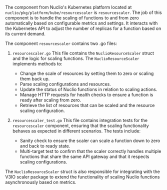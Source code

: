 The component from Nuclio's Kubernetes platform located at `nuclio/pkg/platform/kube/resourcescaler` is `resourcescaler`. The job of this component is to handle the scaling of functions to and from zero automatically based on configurable metrics and settings. It interacts with the Kubernetes API to adjust the number of replicas for a function based on its current demand.

The component `resourcescaler` contains two .go files:

1. `resourcescaler.go`
This file contains the `NuclioResourceScaler` struct and the logic for scaling functions. The `NuclioResourceScaler` implements methods to:
   - Change the scale of resources by setting them to zero or scaling them back up.
   - Parse scaling configurations and resources.
   - Update the status of Nuclio functions in relation to scaling actions.
   - Manage HTTP requests for health checks to ensure a function is ready after scaling from zero.
   - Retrieve the list of resources that can be scaled and the resource scaling configuration.

2. `resourcescaler_test.go`
This file contains integration tests for the `resourcescaler` component, ensuring that the scaling functionality behaves as expected in different scenarios. The tests include:
   - Sanity check to ensure the scaler can scale a function down to zero and back to ready state.
   - Multi-target test to confirm that the scaler correctly handles multiple functions that share the same API gateway and that it respects scaling configurations.

The `NuclioResourceScaler` struct is also responsible for integrating with the V3IO scaler package to extend the functionality of scaling Nuclio functions asynchronously based on metrics.
